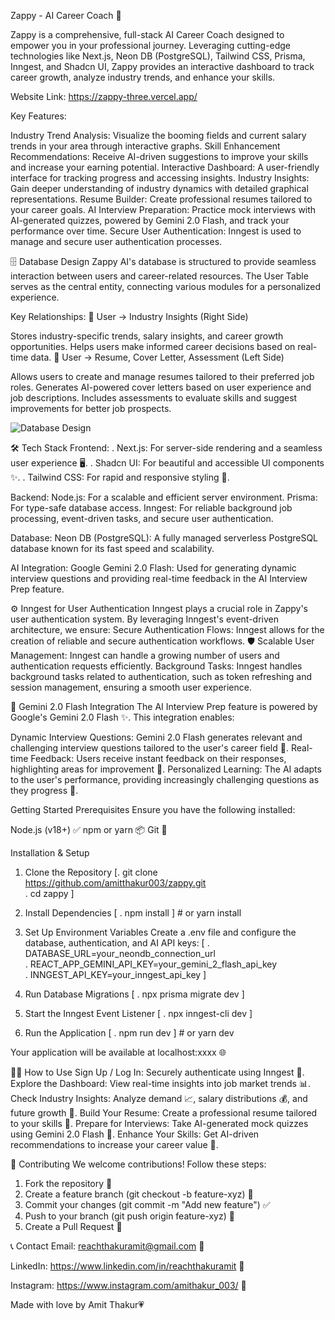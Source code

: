 Zappy - AI Career Coach 🤖

Zappy is a comprehensive, full-stack AI Career Coach designed to empower you in your professional journey. Leveraging cutting-edge technologies like Next.js, Neon DB (PostgreSQL), Tailwind CSS, Prisma, Inngest, and Shadcn UI, Zappy provides an interactive dashboard to track career growth, analyze industry trends, and enhance your skills.

Website Link: https://zappy-three.vercel.app/

Key Features:

Industry Trend Analysis: Visualize the booming fields and current salary trends in your area through interactive graphs.
Skill Enhancement Recommendations: Receive AI-driven suggestions to improve your skills and increase your earning potential.
Interactive Dashboard: A user-friendly interface for tracking progress and accessing insights.
Industry Insights: Gain deeper understanding of industry dynamics with detailed graphical representations.
Resume Builder: Create professional resumes tailored to your career goals.
AI Interview Preparation: Practice mock interviews with AI-generated quizzes, powered by Gemini 2.0 Flash, and track your performance over time.
Secure User Authentication: Inngest is used to manage and secure user authentication processes.

🗄️ Database Design
Zappy AI's database is structured to provide seamless interaction between users and career-related resources. The User Table serves as the central entity, connecting various modules for a personalized experience.

Key Relationships:
🔹 User → Industry Insights (Right Side)

Stores industry-specific trends, salary insights, and career growth opportunities.
Helps users make informed career decisions based on real-time data.
🔹 User → Resume, Cover Letter, Assessment (Left Side)

Allows users to create and manage resumes tailored to their preferred job roles.
Generates AI-powered cover letters based on user experience and job descriptions.
Includes assessments to evaluate skills and suggest improvements for better job prospects.

![Database Design](https://github.com/user-attachments/assets/8c547eaa-312e-4cd8-8d44-e7e0495e6318)

🛠️ Tech Stack
Frontend:
. Next.js: For server-side rendering and a seamless user experience 🖥️.
. Shadcn UI: For beautiful and accessible UI components ✨.
. Tailwind CSS: For rapid and responsive styling 🎨.

Backend:
Node.js: For a scalable and efficient server environment.
Prisma: For type-safe database access.
Inngest: For reliable background job processing, event-driven tasks, and secure user authentication.

Database:
Neon DB (PostgreSQL): A fully managed serverless PostgreSQL database known for its fast speed and scalability.

AI Integration:
Google Gemini 2.0 Flash: Used for generating dynamic interview questions and providing real-time feedback in the AI Interview Prep feature.

⚙️ Inngest for User Authentication
Inngest plays a crucial role in Zappy's user authentication system. By leveraging Inngest's event-driven architecture, we ensure:
Secure Authentication Flows: Inngest allows for the creation of reliable and secure authentication workflows. 🛡️
Scalable User Management: Inngest can handle a growing number of users and authentication requests efficiently.
Background Tasks: Inngest handles background tasks related to authentication, such as token refreshing and session management, ensuring a smooth user experience.

🎤 Gemini 2.0 Flash Integration
The AI Interview Prep feature is powered by Google's Gemini 2.0 Flash ✨. This integration enables:

Dynamic Interview Questions: Gemini 2.0 Flash generates relevant and challenging interview questions tailored to the user's career field 🎯.
Real-time Feedback: Users receive instant feedback on their responses, highlighting areas for improvement 📢.
Personalized Learning: The AI adapts to the user's performance, providing increasingly challenging questions as they progress 🧠.


Getting Started
Prerequisites
Ensure you have the following installed:

Node.js (v18+) ✅
npm or yarn 📦
Git 🔗


Installation & Setup
1) Clone the Repository
[. git clone https://github.com/amitthakur003/zappy.git  
 . cd zappy  ]
 
2) Install Dependencies
[ . npm install  ]  # or yarn install
 
3) Set Up Environment Variables
Create a .env file and configure the database, authentication, and AI API keys:
[ . DATABASE_URL=your_neondb_connection_url  
  . REACT_APP_GEMINI_API_KEY=your_gemini_2_flash_api_key  
  . INNGEST_API_KEY=your_inngest_api_key  ]  

4) Run Database Migrations
[ . npx prisma migrate dev  ]

5) Start the Inngest Event Listener
[ . npx inngest-cli dev  ]
 
6) Run the Application
[ . npm run dev  ]  # or yarn dev


Your application will be available at localhost:xxxx 🌐

🧑‍💻 How to Use
Sign Up / Log In: Securely authenticate using Inngest 🔐.
Explore the Dashboard: View real-time insights into job market trends 📊.
Check Industry Insights: Analyze demand 📈, salary distributions 💰, and future growth 🚀.
Build Your Resume: Create a professional resume tailored to your skills 📄.
Prepare for Interviews: Take AI-generated mock quizzes using Gemini 2.0 Flash 🎤.
Enhance Your Skills: Get AI-driven recommendations to increase your career value 🧠.

🤝 Contributing
We welcome contributions! Follow these steps:

1) Fork the repository 🔗
2) Create a feature branch (git checkout -b feature-xyz) 🌿
3) Commit your changes (git commit -m "Add new feature") ✅
4) Push to your branch (git push origin feature-xyz) 🚀
5) Create a Pull Request 📩


📞 Contact
Email: reachthakuramit@gmail.com 📧

LinkedIn: https://www.linkedin.com/in/reachthakuramit 🔗

Instagram: https://www.instagram.com/amithakur_003/ 📸

Made with love by Amit Thakur💗

